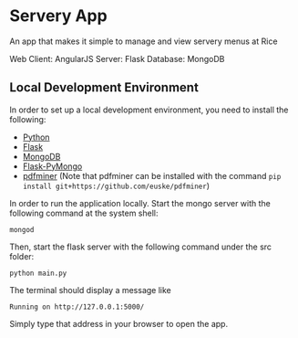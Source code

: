 Servery App
===========
An app that makes it simple to manage and view servery menus at Rice

Web Client: AngularJS
Server: Flask
Database: MongoDB

Local Development Environment
-----------------------------
In order to set up a local development environment, you need to install the following:
* [Python](http://www.python.org/getit/)
* [Flask](http://flask.pocoo.org/docs/installation/)
* [MongoDB](http://docs.mongodb.org/manual/installation/)
* [Flask-PyMongo](http://flask-pymongo.readthedocs.org/en/latest/)
* [pdfminer](http://www.unixuser.org/~euske/python/pdfminer/index.html)
(Note that pdfminer can be installed with the command `pip install git+https://github.com/euske/pdfminer`)

In order to run the application locally. Start the mongo server with the following command at the system shell:

    mongod

Then, start the flask server with the following command under the src folder:

    python main.py

The terminal should display a message like

    Running on http://127.0.0.1:5000/

Simply type that address in your browser to open the app.
